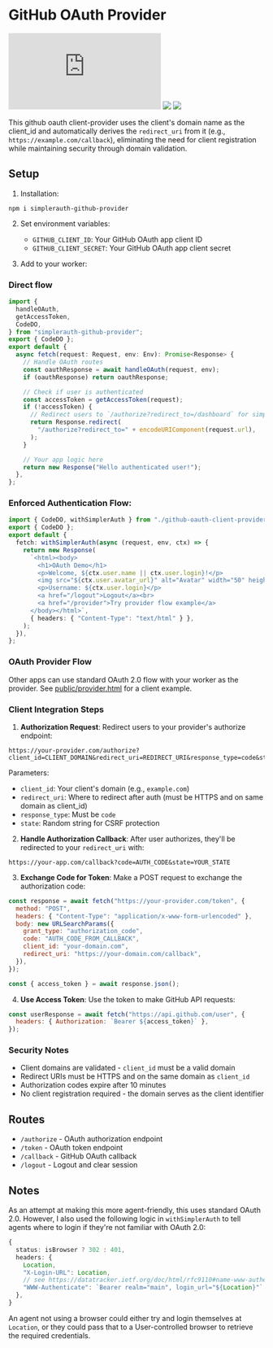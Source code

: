 # GitHub OAuth Provider

[![janwilmake/github-oauth-client-provider context](https://badge.forgithub.com/janwilmake/github-oauth-client-provider/tree/main/README.md)](https://uithub.com/janwilmake/github-oauth-client-provider/tree/main/README.md) [![](https://b.lmpify.com)](https://lmpify.com?q=https://uithub.com/janwilmake/github-oauth-client-provider/tree/main/README.md) [![](https://badge.xymake.com/janwilmake/status/1935257829767524501)](https://x.com/janwilmake/status/1935257829767524501)

This github oauth client-provider uses the client's domain name as the client_id and automatically derives the `redirect_uri` from it (e.g., `https://example.com/callback`), eliminating the need for client registration while maintaining security through domain validation.

## Setup

1. Installation:

```
npm i simplerauth-github-provider
```

2. Set environment variables:

   - `GITHUB_CLIENT_ID`: Your GitHub OAuth app client ID
   - `GITHUB_CLIENT_SECRET`: Your GitHub OAuth app client secret

3. Add to your worker:

### Direct flow

```typescript
import {
  handleOAuth,
  getAccessToken,
  CodeDO,
} from "simplerauth-github-provider";
export { CodeDO };
export default {
  async fetch(request: Request, env: Env): Promise<Response> {
    // Handle OAuth routes
    const oauthResponse = await handleOAuth(request, env);
    if (oauthResponse) return oauthResponse;

    // Check if user is authenticated
    const accessToken = getAccessToken(request);
    if (!accessToken) {
      // Redirect users to `/authorize?redirect_to=/dashboard` for simple login.
      return Response.redirect(
        "/authorize?redirect_to=" + encodeURIComponent(request.url),
      );
    }

    // Your app logic here
    return new Response("Hello authenticated user!");
  },
};
```

### Enforced Authentication Flow:

```typescript
import { CodeDO, withSimplerAuth } from "./github-oauth-client-provider";
export { CodeDO };
export default {
  fetch: withSimplerAuth(async (request, env, ctx) => {
    return new Response(
      `<html><body>
        <h1>OAuth Demo</h1>
        <p>Welcome, ${ctx.user.name || ctx.user.login}!</p>
        <img src="${ctx.user.avatar_url}" alt="Avatar" width="50" height="50">
        <p>Username: ${ctx.user.login}</p>
        <a href="/logout">Logout</a><br>
        <a href="/provider">Try provider flow example</a>
      </body></html>`,
      { headers: { "Content-Type": "text/html" } },
    );
  }),
};
```

### OAuth Provider Flow

Other apps can use standard OAuth 2.0 flow with your worker as the provider. See [public/provider.html](public/provider.html) for a client example.

### Client Integration Steps

1. **Authorization Request**: Redirect users to your provider's authorize endpoint:

```
https://your-provider.com/authorize?client_id=CLIENT_DOMAIN&redirect_uri=REDIRECT_URI&response_type=code&state=RANDOM_STATE
```

Parameters:

- `client_id`: Your client's domain (e.g., `example.com`)
- `redirect_uri`: Where to redirect after auth (must be HTTPS and on same domain as client_id)
- `response_type`: Must be `code`
- `state`: Random string for CSRF protection

2. **Handle Authorization Callback**: After user authorizes, they'll be redirected to your `redirect_uri` with:

```
https://your-app.com/callback?code=AUTH_CODE&state=YOUR_STATE
```

3. **Exchange Code for Token**: Make a POST request to exchange the authorization code:

```javascript
const response = await fetch("https://your-provider.com/token", {
  method: "POST",
  headers: { "Content-Type": "application/x-www-form-urlencoded" },
  body: new URLSearchParams({
    grant_type: "authorization_code",
    code: "AUTH_CODE_FROM_CALLBACK",
    client_id: "your-domain.com",
    redirect_uri: "https://your-domain.com/callback",
  }),
});

const { access_token } = await response.json();
```

4. **Use Access Token**: Use the token to make GitHub API requests:

```javascript
const userResponse = await fetch("https://api.github.com/user", {
  headers: { Authorization: `Bearer ${access_token}` },
});
```

### Security Notes

- Client domains are validated - `client_id` must be a valid domain
- Redirect URIs must be HTTPS and on the same domain as `client_id`
- Authorization codes expire after 10 minutes
- No client registration required - the domain serves as the client identifier

## Routes

- `/authorize` - OAuth authorization endpoint
- `/token` - OAuth token endpoint
- `/callback` - GitHub OAuth callback
- `/logout` - Logout and clear session

## Notes

As an attempt at making this more agent-friendly, this uses standard OAuth 2.0. However, I also used the following logic in `withSimplerAuth` to tell agents where to login if they're not familiar with OAuth 2.0:

```ts
{
  status: isBrowser ? 302 : 401,
  headers: {
    Location,
    "X-Login-URL": Location,
    // see https://datatracker.ietf.org/doc/html/rfc9110#name-www-authenticate
    "WWW-Authenticate": `Bearer realm="main", login_url="${Location}"`,
  },
}
```

An agent not using a browser could either try and login themselves at `Location`, or they could pass that to a User-controlled browser to retrieve the required credentials.
